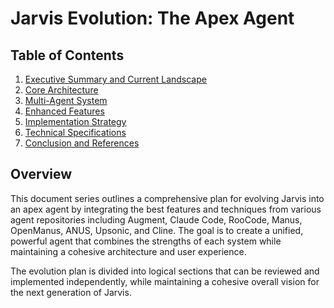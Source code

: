 # Jarvis Evolution: The Apex Agent

## Table of Contents

1. [Executive Summary and Current Landscape](01-executive-summary.md)
2. [Core Architecture](02-core-architecture.md)
3. [Multi-Agent System](03-multi-agent-system.md)
4. [Enhanced Features](04-enhanced-features.md)
5. [Implementation Strategy](05-implementation-strategy.md)
6. [Technical Specifications](06-technical-specifications.md)
7. [Conclusion and References](07-conclusion-references.md)

## Overview

This document series outlines a comprehensive plan for evolving Jarvis into an apex agent by integrating the best features and techniques from various agent repositories including Augment, Claude Code, RooCode, Manus, OpenManus, ANUS, Upsonic, and Cline. The goal is to create a unified, powerful agent that combines the strengths of each system while maintaining a cohesive architecture and user experience.

The evolution plan is divided into logical sections that can be reviewed and implemented independently, while maintaining a cohesive overall vision for the next generation of Jarvis.
